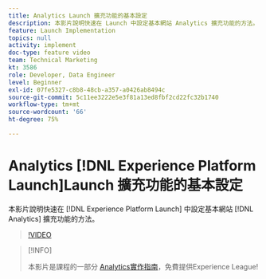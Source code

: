 ```yaml
---
title: Analytics Launch 擴充功能的基本設定
description: 本影片說明快速在 Launch 中設定基本網站 Analytics 擴充功能的方法。
feature: Launch Implementation
topics: null
activity: implement
doc-type: feature video
team: Technical Marketing
kt: 3586
role: Developer, Data Engineer
level: Beginner
exl-id: 07fe5327-c8b8-48cb-a357-a0426ab8494c
source-git-commit: 5c11ee3222e5e3f81a13ed8fbf2cd22fc32b1740
workflow-type: tm+mt
source-wordcount: '66'
ht-degree: 75%

---
```


# Analytics [!DNL Experience Platform Launch]Launch 擴充功能的基本設定

本影片說明快速在 [!DNL Experience Platform Launch] 中設定基本網站 [!DNL Analytics] 擴充功能的方法。

>[!VIDEO](https://video.tv.adobe.com/v/28751/?quality=12)

>[!INFO]
>
> 本影片是課程的一部分 [Analytics實作指南](https://experienceleague.adobe.com/?recommended=Analytics-D-1-2019.1)，免費提供Experience League!